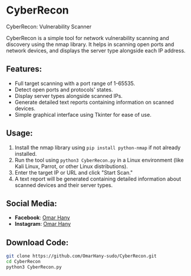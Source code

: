 # CyberRecon
CyberRecon: Vulnerability Scanner

CyberRecon is a simple tool for network vulnerability scanning and discovery using the nmap library. It helps in scanning open ports and network devices, and displays the server type alongside each IP address.

## Features:
- Full target scanning with a port range of 1-65535.
- Detect open ports and protocols' states.
- Display server types alongside scanned IPs.
- Generate detailed text reports containing information on scanned devices.
- Simple graphical interface using Tkinter for ease of use.

## Usage:
1. Install the nmap library using `pip install python-nmap` if not already installed.
2. Run the tool using `python3 CyberRecon.py` in a Linux environment (like Kali Linux, Parrot, or other Linux distributions).
3. Enter the target IP or URL and click "Start Scan."
4. A text report will be generated containing detailed information about scanned devices and their server types.

## Social Media:
- **Facebook**: [Omar Hany](https://facebook.com/Omar.Hany.850)
- **Instagram**: [Omar Hany](https://instagram.com/omar.hany.850/)

## Download Code:
```bash
git clone https://github.com/OmarHany-sudo/CyberRecon.git
cd CyberRecon
python3 CyberRecon.py

